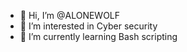 - 👋 Hi, I’m @ALONEWOLF
- 👀 I’m interested in Cyber security 
- 🌱 I’m currently learning Bash scripting

<!---
ALONEWOLF949/ALONEWOLF949 is a ✨ special ✨ repository because its `README.md` (this file) appears on your GitHub profile.
You can click the Preview link to take a look at your changes.
--->
